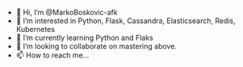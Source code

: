 - 👋 Hi, I’m @MarkoBoskovic-afk
- 👀 I’m interested in Python, Flask, Cassandra, Elasticsearch, Redis, Kubernetes
- 🌱 I’m currently learning Python and Flaks
- 💞️ I’m looking to collaborate on mastering above.
- 📫 How to reach me... 

<!---
MarkoBoskovic-afk/MarkoBoskovic-afk is a ✨ special ✨ repository because its `README.md` (this file) appears on your GitHub profile.
You can click the Preview link to take a look at your changes.
--->
